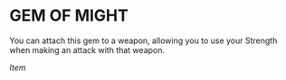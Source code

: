 # GEM OF MIGHT

You can attach this gem to a weapon, allowing you to use your Strength when making an attack with that weapon.

*Item*
